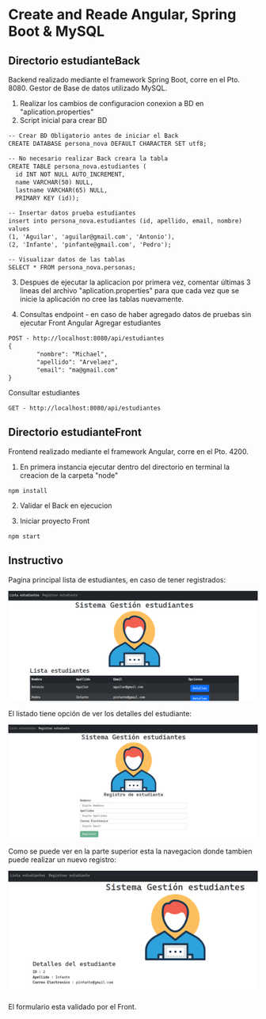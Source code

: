 # Create and Reade Angular, Spring Boot & MySQL

## Directorio estudianteBack
Backend realizado mediante el framework Spring Boot, corre en el Pto. 8080.
Gestor de Base de datos utilizado MySQL.

1. Realizar los cambios de configuracion conexion a BD en "aplication.properties"
2. Script inicial para crear BD

```
-- Crear BD Obligatorio antes de iniciar el Back
CREATE DATABASE persona_nova DEFAULT CHARACTER SET utf8;
```

```
-- No necesario realizar Back creara la tabla
CREATE TABLE persona_nova.estudiantes (
  id INT NOT NULL AUTO_INCREMENT,
  name VARCHAR(50) NULL,
  lastname VARCHAR(65) NULL,
  PRIMARY KEY (id));
```

```  
-- Insertar datos prueba estudiantes
insert into persona_nova.estudiantes (id, apellido, email, nombre) values
(1, 'Aguilar', 'aguilar@gmail.com', 'Antonio'),
(2, 'Infante', 'pinfante@gmail.com', 'Pedro');
```

```
-- Visualizar datos de las tablas
SELECT * FROM persona_nova.personas;
```

3. Despues de ejecutar la aplicacion por primera vez, comentar últimas 3 lineas del archivo "aplication.properties"
para que cada vez que se inicie la aplicación no cree las tablas nuevamente.


4. Consultas endpoint - en caso de haber agregado datos de pruebas sin ejecutar Front Angular
Agregar estudiantes

```
POST - http://localhost:8080/api/estudiantes
{
        "nombre": "Michael",
        "apellido": "Arvelaez",
        "email": "ma@gmail.com"
}
```

Consultar estudiantes
```
GET - http://localhost:8080/api/estudiantes
```
## Directorio estudianteFront
Frontend realizado mediante el framework Angular, corre en el Pto. 4200.

1. En primera instancia ejecutar dentro del directorio en terminal la creacion de la carpeta "node"

```
npm install
```

2. Validar el Back en ejecucion

3. Iniciar proyecto Front
```
npm start
```

## Instructivo

Pagina principal lista de estudiantes, en caso de tener registrados:

![Image text](https://github.com/yadevom/Create_Read_Nova/blob/main/estudianteFront/src/assets/fron1.png)

El listado tiene opción de ver los detalles del estudiante:

![Image text](https://github.com/yadevom/Create_Read_Nova/blob/main/estudianteFront/src/assets/fron2.png)

Como se puede ver en la parte superior esta la navegacion donde tambien puede realizar un nuevo registro:

![Image text](https://github.com/yadevom/Create_Read_Nova/blob/main/estudianteFront/src/assets/fron3.png)

El formulario esta validado por el Front.